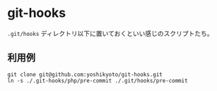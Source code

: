 # git-hooks

`.git/hooks` ディレクトリ以下に置いておくといい感じのスクリプトたち。

## 利用例

```
git clone git@github.com:yoshikyoto/git-hooks.git
ln -s ./.git-hooks/php/pre-commit ./.git/hooks/pre-commit
```

